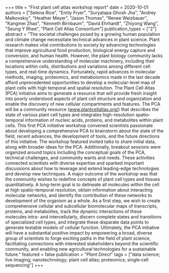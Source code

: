 +++
title = "First plant cell atlas workshop report"
date = 2020-10-01
authors = ["Selena Rice", "Emily Fryer", "Suryatapa Ghosh Jha", "Andrey Malkovskiy", "Heather Meyer", "Jason Thomas", "Renee Weizbauer", "Kangmei Zhao", "Kenneth Birnbaum", "David Ehrhardt", "Zhiyong Wang", "Seung Y Rhee", "Plant Cell Atlas Consortium"]
publication_types = ["2"]
abstract = "The societal challenges posed by a growing human population and climate change necessitate technical advances in plant science. Plant research makes vital contributions to society by advancing technologies that improve agricultural food production, biological energy capture and conversion, and human health. However, the plant biology community lacks a comprehensive understanding of molecular machinery, including their locations within cells, distributions and variations among different cell types, and real-time dynamics. Fortunately, rapid advances in molecular methods, imaging, proteomics, and metabolomics made in the last decade afford unprecedented opportunities to develop a molecular-level map of plant cells with high temporal and spatial resolution. The Plant Cell Atlas (PCA) initiative aims to generate a resource that will provide fresh insight into poorly understood aspects of plant cell structure and organization and enable the discovery of new cellular compartments and features. The PCA will be a community resource (www.plantcellatlas.org/) that describes the state of various plant cell types and integrates high-resolution spatio-temporal information of nucleic acids, proteins, and metabolites within plant cells. This first PCA initiative workshop convened scientists passionate about developing a comprehensive PCA to brainstorm about the state of the field, recent advances, the development of tools, and the future directions of this initiative. The workshop featured invited talks to share initial data, along with broader ideas for the PCA. Additionally, breakout sessions were organized around topics including the conceptual goals of the PCA, technical challenges, and community wants and needs. These activities connected scientists with diverse expertise and sparked important discussions about how to leverage and extend leading-edge technologies and develop new techniques. A major outcome of the workshop was that the community wishes to redefine concepts of plant cell types and tissues quantitatively. A long-term goal is to delineate all molecules within the cell at high spatio-temporal resolution, obtain information about interacting molecular networks, and identify the contribution of these networks to development of the organism as a whole. As a first step, we wish to create comprehensive cellular and subcellular biomolecular maps of transcripts, proteins, and metabolites, track the dynamic interactions of these molecules intra- and intercellularly, discern complete states and transitions of specialized cell types, and integrate these disparate data points to generate testable models of cellular function. Ultimately, the PCA initiative will have a substantial positive impact by empowering a broad, diverse group of scientists to forge exciting paths in the field of plant science, facilitating connections with interested stakeholders beyond the scientific community, and enabling new agricultural technologies for a sustainable future."
featured = false
publication = "*Plant Direct*"
tags = ["data science; live imaging; nanotechnology; plant cell atlas; proteomics; single‐cell sequencing"]
+++

